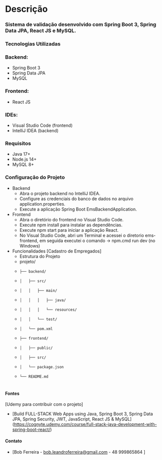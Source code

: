 # Descrição

### Sistema de validação desenvolvido com Spring Boot 3, Spring Data JPA, React JS e MySQL.

### Tecnologias Utilizadas

### Backend:
* Spring Boot 3
* Spring Data JPA
* MySQL

### Frontend:
* React JS
### IDEs:
* Visual Studio Code (frontend)
* IntelliJ IDEA (backend)

### Requisitos
* Java 17+
* Node.js 14+
* MySQL 8+

### Configuração do Projeto
* Backend 
  * Abra o projeto backend no IntelliJ IDEA.
  * Configure as credenciais do banco de dados no arquivo application.properties.
  * Execute a aplicação Spring Boot EmsBackendApplication.
* Frontend
  * Abra o diretório do frontend no Visual Studio Code.
  * Execute npm install para instalar as dependências.
  * Execute npm start para iniciar a aplicação React.
  * No Visual Studio Code, abri um Terminal e acessei o diretorio ems-frontend, em seguida executei o comando -> npm.cmd run dev (no Windows)
* Funcionalidades
  [Cadastro de Empregados]
  * Estrutura do Projeto 
  * projeto/
  *     ├── backend/
  *     │   ├── src/
  *     │   │   ├── main/
  *     │   │   │   ├── java/
  *     │   │   │   └── resources/
  *     │   │   └── test/
  *     │   └── pom.xml
  *     ├── frontend/
  *     │   ├── public/
  *     │   ├── src/
  *     │   └── package.json
  *     └── README.md
  #

#### Fontes
[Udemy para contribuir com o projeto]
* [Build FULL-STACK Web Apps using Java, Spring Boot 3, Spring Data JPA, Spring Security, JWT, JavaScript, React JS & MySQL] (https://cognyte.udemy.com/course/full-stack-java-development-with-spring-boot-react/)

#### Contato
* [Bob Ferreira - bob.leandroferreira@gmail.com - 48 999865864 ]
